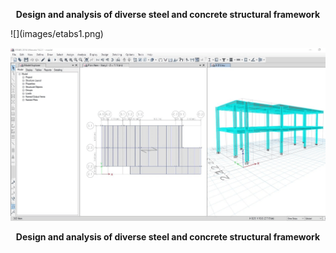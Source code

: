 
<p style="text-align: center; font-weight: bold;">
Design and analysis of diverse steel and concrete structural framework
</p>
![](images/etabs1.png)

![](images/etabs2.png)


<p style="text-align: center; font-weight: bold;">
Design and analysis of diverse steel and concrete structural framework
</p>


